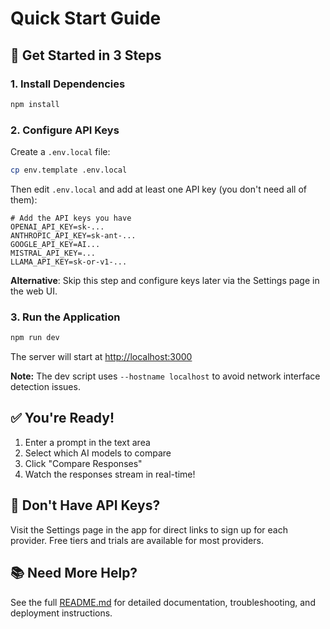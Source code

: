# Quick Start Guide

## 🚀 Get Started in 3 Steps

### 1. Install Dependencies
```bash
npm install
```

### 2. Configure API Keys

Create a `.env.local` file:
```bash
cp env.template .env.local
```

Then edit `.env.local` and add at least one API key (you don't need all of them):

```env
# Add the API keys you have
OPENAI_API_KEY=sk-...
ANTHROPIC_API_KEY=sk-ant-...
GOOGLE_API_KEY=AI...
MISTRAL_API_KEY=...
LLAMA_API_KEY=sk-or-v1-...
```

**Alternative**: Skip this step and configure keys later via the Settings page in the web UI.

### 3. Run the Application
```bash
npm run dev
```

The server will start at [http://localhost:3000](http://localhost:3000)

**Note:** The dev script uses `--hostname localhost` to avoid network interface detection issues.

## ✅ You're Ready!

1. Enter a prompt in the text area
2. Select which AI models to compare
3. Click "Compare Responses"
4. Watch the responses stream in real-time!

## 🔑 Don't Have API Keys?

Visit the Settings page in the app for direct links to sign up for each provider. Free tiers and trials are available for most providers.

## 📚 Need More Help?

See the full [README.md](README.md) for detailed documentation, troubleshooting, and deployment instructions.

